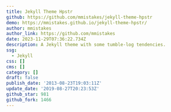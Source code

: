 ```yaml
---
title: Jekyll Theme Hpstr
github: https://github.com/mmistakes/jekyll-theme-hpstr
demo: https://mmistakes.github.io/jekyll-theme-hpstr/
author: mmistakes
author_link: https://github.com/mmistakes
date: 2023-11-29T07:36:22.734Z
description: A Jekyll theme with some tumble-log tendencies.
ssg:
  - Jekyll
css: []
cms: []
category: []
draft: false
publish_date: '2013-08-23T19:03:11Z'
update_date: '2019-08-27T20:23:53Z'
github_star: 981
github_fork: 1466
---
```


